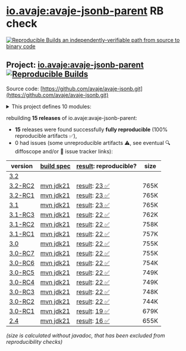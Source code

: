 [io.avaje:avaje-jsonb-parent](https://central.sonatype.com/artifact/io.avaje/avaje-jsonb-parent/versions) RB check
=======

[![Reproducible Builds](https://reproducible-builds.org/images/logos/rb.svg) an independently-verifiable path from source to binary code](https://reproducible-builds.org/)

## Project: [io.avaje:avaje-jsonb-parent](https://central.sonatype.com/artifact/io.avaje/avaje-jsonb-parent/versions) [![Reproducible Builds](https://img.shields.io/endpoint?url=https://raw.githubusercontent.com/jvm-repo-rebuild/reproducible-central/master/content/io/avaje/jsonb/badge.json)](https://github.com/jvm-repo-rebuild/reproducible-central/blob/master/content/io/avaje/jsonb/README.md)

Source code: [https://github.com/avaje/avaje-jsonb.git](https://github.com/avaje/avaje-jsonb.git)

<details><summary>This project defines 10 modules:</summary>

* [io.avaje:avaje-json](https://central.sonatype.com/artifact/io.avaje/avaje-json/overview)
* [io.avaje:avaje-json-core](https://central.sonatype.com/artifact/io.avaje/avaje-json-core/overview)
* [io.avaje:avaje-json-node](https://central.sonatype.com/artifact/io.avaje/avaje-json-node/overview)
* [io.avaje:avaje-jsonb](https://central.sonatype.com/artifact/io.avaje/avaje-jsonb/overview)
* [io.avaje:avaje-jsonb-bom](https://central.sonatype.com/artifact/io.avaje/avaje-jsonb-bom/overview)
* [io.avaje:avaje-jsonb-generator](https://central.sonatype.com/artifact/io.avaje/avaje-jsonb-generator/overview)
* [io.avaje:avaje-jsonb-inject-plugin](https://central.sonatype.com/artifact/io.avaje/avaje-jsonb-inject-plugin/overview)
* [io.avaje:avaje-jsonb-jackson](https://central.sonatype.com/artifact/io.avaje/avaje-jsonb-jackson/overview)
* [io.avaje:avaje-jsonb-parent](https://central.sonatype.com/artifact/io.avaje/avaje-jsonb-parent/overview)
* [io.avaje:avaje-jsonb-spring-starter](https://central.sonatype.com/artifact/io.avaje/avaje-jsonb-spring-starter/overview)
</details>

rebuilding **15 releases** of io.avaje:avaje-jsonb-parent:
- **15** releases were found successfully **fully reproducible** (100% reproducible artifacts :white_check_mark:),
- 0 had issues (some unreproducible artifacts :warning:, see eventual :mag: diffoscope and/or :memo: issue tracker links):

| version | [build spec](/BUILDSPEC.md) | [result](https://reproducible-builds.org/docs/jvm/): reproducible? | size |
| -- | --------- | ------ | -- |
| [3.2](https://central.sonatype.com/artifact/io.avaje/avaje-jsonb-parent/3.2/pom) | | | |
| [3.2-RC2](https://central.sonatype.com/artifact/io.avaje/avaje-jsonb-parent/3.2-RC2/pom) | [mvn jdk21](avaje-jsonb-3.2-RC2.buildspec) | [result](avaje-jsonb-parent-3.2-RC2.buildinfo): [23 :white_check_mark: ](avaje-jsonb-parent-3.2-RC2.buildcompare) | 765K |
| [3.2-RC1](https://central.sonatype.com/artifact/io.avaje/avaje-jsonb-parent/3.2-RC1/pom) | [mvn jdk21](avaje-jsonb-3.2-RC1.buildspec) | [result](avaje-jsonb-parent-3.2-RC1.buildinfo): [23 :white_check_mark: ](avaje-jsonb-parent-3.2-RC1.buildcompare) | 765K |
| [3.1](https://central.sonatype.com/artifact/io.avaje/avaje-jsonb-parent/3.1/pom) | [mvn jdk21](avaje-jsonb-3.1.buildspec) | [result](avaje-jsonb-parent-3.1.buildinfo): [23 :white_check_mark: ](avaje-jsonb-parent-3.1.buildcompare) | 765K |
| [3.1-RC3](https://central.sonatype.com/artifact/io.avaje/avaje-jsonb-parent/3.1-RC3/pom) | [mvn jdk21](avaje-jsonb-3.1-RC3.buildspec) | [result](avaje-jsonb-parent-3.1-RC3.buildinfo): [22 :white_check_mark: ](avaje-jsonb-parent-3.1-RC3.buildcompare) | 762K |
| [3.1-RC2](https://central.sonatype.com/artifact/io.avaje/avaje-jsonb-parent/3.1-RC2/pom) | [mvn jdk21](avaje-jsonb-3.1-RC2.buildspec) | [result](avaje-jsonb-parent-3.1-RC2.buildinfo): [22 :white_check_mark: ](avaje-jsonb-parent-3.1-RC2.buildcompare) | 758K |
| [3.1-RC1](https://central.sonatype.com/artifact/io.avaje/avaje-jsonb-parent/3.1-RC1/pom) | [mvn jdk21](avaje-jsonb-3.1-RC1.buildspec) | [result](avaje-jsonb-parent-3.1-RC1.buildinfo): [22 :white_check_mark: ](avaje-jsonb-parent-3.1-RC1.buildcompare) | 757K |
| [3.0](https://central.sonatype.com/artifact/io.avaje/avaje-jsonb-parent/3.0/pom) | [mvn jdk21](avaje-jsonb-3.0.buildspec) | [result](avaje-jsonb-parent-3.0.buildinfo): [22 :white_check_mark: ](avaje-jsonb-parent-3.0.buildcompare) | 755K |
| [3.0-RC7](https://central.sonatype.com/artifact/io.avaje/avaje-jsonb-parent/3.0-RC7/pom) | [mvn jdk21](avaje-jsonb-3.0-RC7.buildspec) | [result](avaje-jsonb-parent-3.0-RC7.buildinfo): [22 :white_check_mark: ](avaje-jsonb-parent-3.0-RC7.buildcompare) | 755K |
| [3.0-RC6](https://central.sonatype.com/artifact/io.avaje/avaje-jsonb-parent/3.0-RC6/pom) | [mvn jdk21](avaje-jsonb-3.0-RC6.buildspec) | [result](avaje-jsonb-parent-3.0-RC6.buildinfo): [22 :white_check_mark: ](avaje-jsonb-parent-3.0-RC6.buildcompare) | 754K |
| [3.0-RC5](https://central.sonatype.com/artifact/io.avaje/avaje-jsonb-parent/3.0-RC5/pom) | [mvn jdk21](avaje-jsonb-3.0-RC5.buildspec) | [result](avaje-jsonb-parent-3.0-RC5.buildinfo): [22 :white_check_mark: ](avaje-jsonb-parent-3.0-RC5.buildcompare) | 749K |
| [3.0-RC4](https://central.sonatype.com/artifact/io.avaje/avaje-jsonb-parent/3.0-RC4/pom) | [mvn jdk21](avaje-jsonb-3.0-RC4.buildspec) | [result](avaje-jsonb-parent-3.0-RC4.buildinfo): [22 :white_check_mark: ](avaje-jsonb-parent-3.0-RC4.buildcompare) | 749K |
| [3.0-RC3](https://central.sonatype.com/artifact/io.avaje/avaje-jsonb-parent/3.0-RC3/pom) | [mvn jdk21](avaje-jsonb-3.0-RC3.buildspec) | [result](avaje-jsonb-parent-3.0-RC3.buildinfo): [22 :white_check_mark: ](avaje-jsonb-parent-3.0-RC3.buildcompare) | 748K |
| [3.0-RC2](https://central.sonatype.com/artifact/io.avaje/avaje-jsonb-parent/3.0-RC2/pom) | [mvn jdk21](avaje-jsonb-3.0-RC2.buildspec) | [result](avaje-jsonb-parent-3.0-RC2.buildinfo): [22 :white_check_mark: ](avaje-jsonb-parent-3.0-RC2.buildcompare) | 744K |
| [3.0-RC1](https://central.sonatype.com/artifact/io.avaje/avaje-jsonb-parent/3.0-RC1/pom) | [mvn jdk21](avaje-jsonb-3.0-RC1.buildspec) | [result](avaje-jsonb-parent-3.0-RC1.buildinfo): [19 :white_check_mark: ](avaje-jsonb-parent-3.0-RC1.buildcompare) | 679K |
| [2.4](https://central.sonatype.com/artifact/io.avaje/avaje-jsonb-parent/2.4/pom) | [mvn jdk21](avaje-jsonb-2.4.buildspec) | [result](avaje-jsonb-parent-2.4.buildinfo): [16 :white_check_mark: ](avaje-jsonb-parent-2.4.buildcompare) | 655K |

<i>(size is calculated without javadoc, that has been excluded from reproducibility checks)</i>
